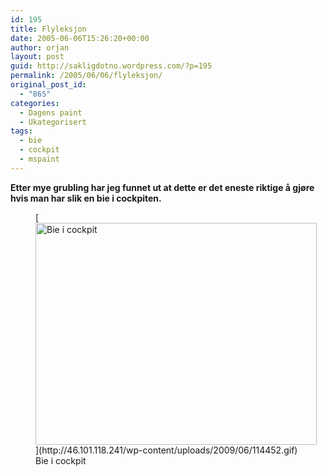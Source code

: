 ```yaml
---
id: 195
title: Flyleksjon
date: 2005-06-06T15:26:20+00:00
author: orjan
layout: post
guid: http://sakligdotno.wordpress.com/?p=195
permalink: /2005/06/06/flyleksjon/
original_post_id:
  - "865"
categories:
  - Dagens paint
  - Ukategorisert
tags:
  - bie
  - cockpit
  - mspaint
---
```

**Etter mye grubling har jeg funnet ut at dette er det eneste riktige å gjøre hvis man har slik en bie i cockpiten.**
  
<figure id="attachment_196" style="width: 450px" class="wp-caption aligncenter">[<img src="http://46.101.118.241/wp-content/uploads/2009/06/114452.gif" alt="Bie i cockpit" title="114452" width="450" height="355" class="size-full wp-image-196" />](http://46.101.118.241/wp-content/uploads/2009/06/114452.gif)<figcaption class="wp-caption-text">Bie i cockpit</figcaption></figure>
